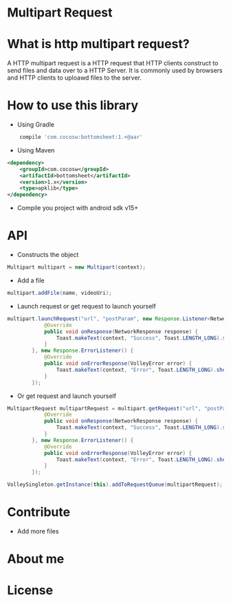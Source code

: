 Multipart Request
=======

What is http multipart request?
=======
A HTTP multipart request is a HTTP request that HTTP clients construct to send files and data over to a HTTP Server. It is commonly used by browsers and HTTP clients to uploawd files to the server.

How to use this library
=======

- Using Gradle

```groovy
    compile 'com.cocosw:bottomsheet:1.+@aar'
```
- Using Maven

```xml
<dependency>
    <groupId>com.cocosw</groupId>
    <artifactId>bottomsheet</artifactId>
    <version>1.x</version>
    <type>apklib</type>
</dependency>
```

- Compile you project with android sdk v15+

API
=======

- Constructs the object

```java
Multipart multipart = new Multipart(context);
```

- Add a file

```java
multipart.addFile(name, videoUri);
```

- Launch request or get request to launch yourself

```java
multipart.launchRequest("url", "postParam", new Response.Listener<NetworkResponse>() {
            @Override
            public void onResponse(NetworkResponse response) {
                Toast.makeText(context, "Success", Toast.LENGTH_LONG).show();
            }
        }, new Response.ErrorListener() {
            @Override
            public void onErrorResponse(VolleyError error) {
                Toast.makeText(context, "Error", Toast.LENGTH_LONG).show();
            }
        });
```

- Or get request and launch yourself

```java
MultipartRequest multipartRequest = multipart.getRequest("url", "postParam", new Response.Listener<NetworkResponse>() {
            @Override
            public void onResponse(NetworkResponse response) {
                Toast.makeText(context, "Success", Toast.LENGTH_LONG).show();
            }
        }, new Response.ErrorListener() {
            @Override
            public void onErrorResponse(VolleyError error) {
                Toast.makeText(context, "Error", Toast.LENGTH_LONG).show();
            }
        });

VolleySingleton.getInstance(this).addToRequestQueue(multipartRequest);
```


Contribute
=======

- Add more files

About me
=======

License
=======
